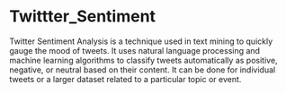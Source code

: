 # Twittter_Sentiment

Twitter Sentiment Analysis is a technique used in text mining to quickly gauge the mood of tweets. It uses natural language processing and machine learning algorithms to classify tweets automatically as positive, negative, or neutral based on their content. It can be done for individual tweets or a larger dataset related to a particular topic or event.
